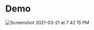 # Demo

![Screenshot 2021-03-21 at 7 42 15 PM](https://user-images.githubusercontent.com/63470232/111908013-9af19200-8a7d-11eb-8476-c74cab977cdf.png)
